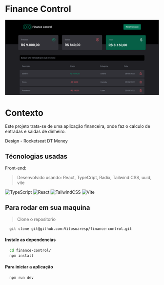 # Finance Control

  <img src='finance-control-preview.png' alt='finance control preview' />

# Contexto
Este projeto trata-se de uma aplicação financeira, onde faz o calculo de entradas e saidas de dinheiro.

Design - Rocketseat DT Money

## Técnologias usadas

Front-end:
> Desenvolvido usando: React, TypeCript, Radix, Tailwind CSS, uuid, vite

![TypeScript](https://img.shields.io/badge/typescript-%23007ACC.svg?style=for-the-badge&logo=typescript&logoColor=white)
![React](https://img.shields.io/badge/react-%2320232a.svg?style=for-the-badge&logo=react&logoColor=%2361DAFB)
![TailwindCSS](https://img.shields.io/badge/tailwindcss-%2338B2AC.svg?style=for-the-badge&logo=tailwind-css&logoColor=white)
![Vite](https://img.shields.io/badge/vite-%23646CFF.svg?style=for-the-badge&logo=vite&logoColor=white)

## Para rodar em sua maquina

> Clone o repositorio
```
  git clone git@github.com:Vitosoaresp/finance-control.git
```

#### Instale as dependencias

```bash
  cd finance-control/
  npm install
``` 
#### Para iniciar a aplicação

```
  npm run dev
```
